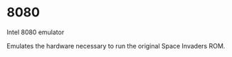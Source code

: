 # 8080
Intel 8080 emulator

Emulates the hardware necessary to run the original Space Invaders ROM.

